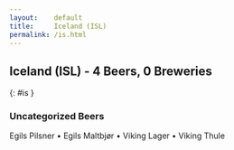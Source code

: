 ```yaml
---
layout:    default
title:     Iceland (ISL)
permalink: /is.html
---
```


## Iceland (ISL) - 4 Beers, 0 Breweries
{: #is }




### Uncategorized Beers

Egils Pilsner   • Egils Maltbjør   • Viking Lager   • Viking Thule  



 
